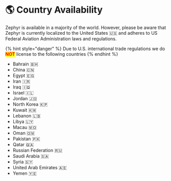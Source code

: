 # 🌎 Country Availability

Zephyr is available in a majority of the world. However, please be aware that Zephyr is currently localized to the United States 🇺🇸 and adheres to US Federal Aviation Administration laws and regulations.

{% hint style="danger" %}
Due to U.S. international trade regulations we do <mark style="color:red;">**NOT**</mark> license to the following countries
{% endhint %}

* Bahrain 🇧🇭
* China 🇨🇳
* Egypt 🇪🇬
* Iran 🇮🇷
* Iraq 🇮🇶
* Israel 🇮🇱
* Jordan 🇯🇴
* North Korea 🇰🇵
* Kuwait 🇰🇼
* Lebanon 🇱🇧
* Libya 🇱🇾
* Macau 🇲🇴
* Oman 🇴🇲
* Pakistan 🇵🇰
* Qatar 🇶🇦
* Russian Federation 🇷🇺
* Saudi Arabia 🇸🇦
* Syria 🇸🇾
* United Arab Emirates 🇦🇪
* Yemen 🇾🇪
